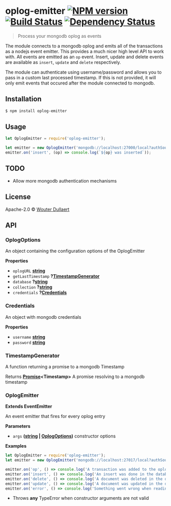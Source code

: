 # oplog-emitter [![NPM version][npm-image]][npm-url] [![Build Status][travis-image]][travis-url] [![Dependency Status][daviddm-image]][daviddm-url]
> Process your mongodb oplog as events

The module connects to a mongodb oplog and emits all of the transactions as a nodejs event emitter. This provides a much nicer high level API to work with.
All events are emitted as an `op` event. Insert, update and delete events are available as `insert`, `update` and `delete` respectively.

The module can authenticate using username/password and allows you to pass in a custom last processed timestamp. If this is not provided, it will only emit events that occured after the module connected to mongodb.

## Installation

```sh
$ npm install oplog-emitter
```

## Usage

```js
let OplogEmitter = require('oplog-emitter');

let emitter = new OplogEmitter('mongodb://localhost:27000/local?authSource=admin');
emitter.on('insert', (op) => console.log(`${op} was inserted`));
```

## TODO
* Allow more mongodb authentication mechanisms

## License

Apache-2.0 © [Wouter Dullaert](https://wdullaer.com)


[npm-image]: https://badge.fury.io/js/oplog-emitter.svg
[npm-url]: https://npmjs.org/package/oplog-emitter
[travis-image]: https://travis-ci.org/wdullaer/oplog-emitter.svg?branch=master
[travis-url]: https://travis-ci.org/wdullaer/oplog-emitter
[daviddm-image]: https://david-dm.org/wdullaer/oplog-emitter.svg?theme=shields.io
[daviddm-url]: https://david-dm.org/wdullaer/oplog-emitter

## API
<!-- Generated by documentation.js. Update this documentation by updating the source code. -->

### OplogOptions

An object containing the configuration options of the OplogEmitter

**Properties**

-   `oplogURL` **[string](https://developer.mozilla.org/en-US/docs/Web/JavaScript/Reference/Global_Objects/String)**
-   `getLastTimestamp` **?[TimestampGenerator](#timestampgenerator)**
-   `database` **?[string](https://developer.mozilla.org/en-US/docs/Web/JavaScript/Reference/Global_Objects/String)**
-   `collection` **?[string](https://developer.mozilla.org/en-US/docs/Web/JavaScript/Reference/Global_Objects/String)**
-   `credentials` **?[Credentials](#credentials)**

### Credentials

An object with mongodb credentials

**Properties**

-   `username` **[string](https://developer.mozilla.org/en-US/docs/Web/JavaScript/Reference/Global_Objects/String)**
-   `password` **[string](https://developer.mozilla.org/en-US/docs/Web/JavaScript/Reference/Global_Objects/String)**

### TimestampGenerator

A function returning a promise to a mongodb Timestamp

Returns **[Promise](https://developer.mozilla.org/en-US/docs/Web/JavaScript/Reference/Global_Objects/Promise)&lt;Timestamp>** A promise resolving to a mongodb timestamp

### OplogEmitter

**Extends EventEmitter**

An event emitter that fires for every oplog entry

**Parameters**

-   `args` **([string](https://developer.mozilla.org/en-US/docs/Web/JavaScript/Reference/Global_Objects/String) \| [OplogOptions](#oplogoptions))** constructor options

**Examples**

```javascript
let OplogEmitter = require('oplog-emitter');
let emitter = new OplogEmitter('mongodb://localhost:27017/local?authSource=admin');

emitter.on('op', () => console.log('A transaction was added to the oplog'));
emitter.on('insert', () => console.log('An insert was done in the database'));
emitter.on('delete', () => console.log('A document was deleted in the database'));
emitter.on('update', () => console.log('A document was updated in the database'));
emitter.on('error', () => console.log('Something went wrong when reading'));
```

-   Throws **any** TypeError                 when constructor arguments are not valid
